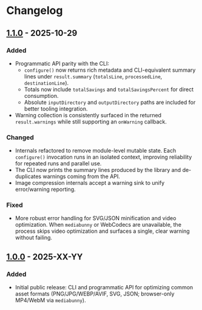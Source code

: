 # Changelog

## [1.1.0] - 2025-10-29

### Added

- Programmatic API parity with the CLI:
  - `configure()` now returns rich metadata and CLI-equivalent summary lines under `result.summary` (`totalsLine`, `processedLine`, `destinationLine`).
  - Totals now include `totalSavings` and `totalSavingsPercent` for direct consumption.
  - Absolute `inputDirectory` and `outputDirectory` paths are included for better tooling integration.
- Warning collection is consistently surfaced in the returned `result.warnings` while still supporting an `onWarning` callback.

### Changed

- Internals refactored to remove module-level mutable state. Each `configure()` invocation runs in an isolated context, improving reliability for repeated runs and parallel use.
- The CLI now prints the summary lines produced by the library and de-duplicates warnings coming from the API.
- Image compression internals accept a warning sink to unify error/warning reporting.

### Fixed

- More robust error handling for SVG/JSON minification and video optimization. When `mediabunny` or WebCodecs are unavailable, the process skips video optimization and surfaces a single, clear warning without failing.

## [1.0.0] - 2025-XX-YY

### Added

- Initial public release: CLI and programmatic API for optimizing common asset formats (PNG/JPG/WEBP/AVIF, SVG, JSON; browser-only MP4/WebM via `mediabunny`).

[1.1.0]: https://github.com/Fenekito/asset-optimizer/releases/tag/v1.1.0
[1.0.0]: https://github.com/Fenekito/asset-optimizer/releases/tag/v1.0.0
